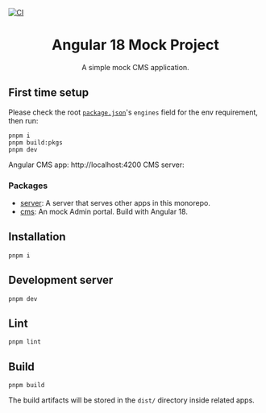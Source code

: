 [![CI](https://github.com/kaisergeX/angular-mock-pj/actions/workflows/ci.yml/badge.svg)](https://github.com/kaisergeX/angular-mock-pj/actions/workflows/ci.yml)

<div align="center">
<h1>Angular 18 Mock Project</h1>

<p>A simple mock CMS application.</p>
</div>

## First time setup

Please check the root [`package.json`](package.json#L24)'s `engines` field for the env requirement, then run:

```
pnpm i
pnpm build:pkgs
pnpm dev
```

Angular CMS app: http://localhost:4200
CMS server:

### Packages

- [server](apps/server): A server that serves other apps in this monorepo.
- [cms](apps/cms): An mock Admin portal. Build with Angular 18.

## Installation

```
pnpm i
```

## Development server

```
pnpm dev
```

## Lint

```
pnpm lint
```

## Build

```
pnpm build
```

The build artifacts will be stored in the `dist/` directory inside related apps.
